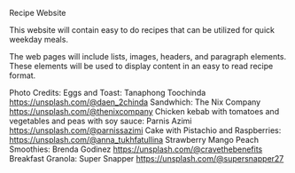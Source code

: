 Recipe Website

This website will contain easy to do recipes that can be utilized for quick weekday meals. 

The web pages will include lists, images, headers, and paragraph elements. These elements will be used to display content in an easy to read recipe format. 

Photo Credits:
Eggs and Toast:  Tanaphong Toochinda https://unsplash.com/@daen_2chinda
Sandwhich: The Nix Company https://unsplash.com/@thenixcompany
Chicken kebab with tomatoes and vegetables and peas with soy sauce: Parnis Azimi https://unsplash.com/@parnissazimi
Cake with Pistachio and Raspberries: https://unsplash.com/@anna_tukhfatullina
Strawberry Mango Peach Smoothies: Brenda Godinez https://unsplash.com/@cravethebenefits
Breakfast Granola: Super Snapper https://unsplash.com/@supersnapper27
